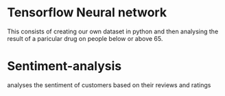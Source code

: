 # Tensorflow Neural network
This consists of creating our own dataset in python and then analysing the result of a paricular drug on people below or above 65.
# Sentiment-analysis
analyses the sentiment of customers based on their reviews and ratings
